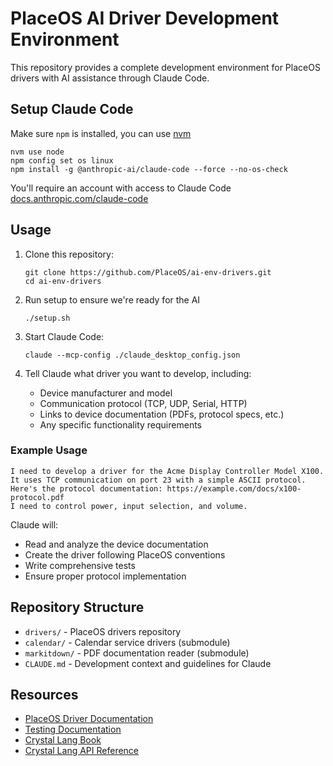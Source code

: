 # PlaceOS AI Driver Development Environment

This repository provides a complete development environment for PlaceOS drivers with AI assistance through Claude Code.

## Setup Claude Code

Make sure `npm` is installed, you can use [nvm](https://github.com/nvm-sh/nvm?tab=readme-ov-file#installing-and-updating)

```shell
nvm use node
npm config set os linux
npm install -g @anthropic-ai/claude-code --force --no-os-check
```

You'll require an account with access to Claude Code [docs.anthropic.com/claude-code](https://docs.anthropic.com/en/docs/claude-code/overview)

## Usage

1. Clone this repository:
   ```shell
   git clone https://github.com/PlaceOS/ai-env-drivers.git
   cd ai-env-drivers
   ```

2. Run setup to ensure we're ready for the AI
   ```shell
   ./setup.sh
   ```

3. Start Claude Code:
   ```shell
   claude --mcp-config ./claude_desktop_config.json
   ```

4. Tell Claude what driver you want to develop, including:
   - Device manufacturer and model
   - Communication protocol (TCP, UDP, Serial, HTTP)
   - Links to device documentation (PDFs, protocol specs, etc.)
   - Any specific functionality requirements

### Example Usage

```
I need to develop a driver for the Acme Display Controller Model X100. 
It uses TCP communication on port 23 with a simple ASCII protocol.
Here's the protocol documentation: https://example.com/docs/x100-protocol.pdf
I need to control power, input selection, and volume.
```

Claude will:
- Read and analyze the device documentation
- Create the driver following PlaceOS conventions
- Write comprehensive tests
- Ensure proper protocol implementation

## Repository Structure

- `drivers/` - PlaceOS drivers repository
- `calendar/` - Calendar service drivers (submodule)
- `markitdown/` - PDF documentation reader (submodule)
- `CLAUDE.md` - Development context and guidelines for Claude

## Resources

- [PlaceOS Driver Documentation](https://docs.placeos.com/tutorials/backend/write-a-driver)
- [Testing Documentation](https://docs.placeos.com/tutorials/backend/write-a-driver/testing-drivers)
- [Crystal Lang Book](https://crystal-lang.org/reference/latest/)
- [Crystal Lang API Reference](https://crystal-lang.org/api/latest/)
